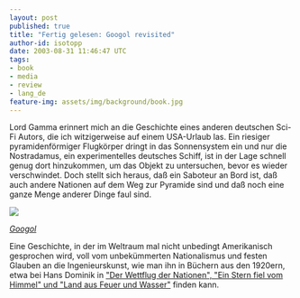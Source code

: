 ```yaml
---
layout: post
published: true
title: "Fertig gelesen: Googol revisited"
author-id: isotopp
date: 2003-08-31 11:46:47 UTC
tags:
- book
- media
- review
- lang_de
feature-img: assets/img/background/book.jpg
---
```

Lord Gamma erinnert mich an die Geschichte eines anderen deutschen Sci-Fi Autors, die ich witzigerweise auf einem USA-Urlaub las. Ein riesiger pyramidenförmiger Flugkörper dringt in das Sonnensystem ein und nur die Nostradamus, ein experimentelles deutsches Schiff, ist in der Lage schnell genug dort hinzukommen, um das Objekt zu untersuchen, bevor es wieder verschwindet. Doch stellt sich heraus, daß ein Saboteur an Bord ist, daß auch andere Nationen auf dem Weg zur Pyramide sind und daß noch eine ganze Menge anderer Dinge faul sind.

[![](/uploads/2003/08/googol.jpg)](https://www.amazon.de/Googol-Flug-Nostradamus-H-Klein-ebook/dp/B00YJGLW26)

*[Googol](https://www.amazon.de/Googol-Flug-Nostradamus-H-Klein-ebook/dp/B00YJGLW26)*

Eine Geschichte, in der im Weltraum mal nicht unbedingt Amerikanisch gesprochen wird, voll vom unbekümmerten Nationalismus und festen Glauben an die Ingenieurskunst, wie man ihn in Büchern aus den 1920ern, etwa bei Hans Dominik in 
["Der Wettflug der Nationen", "Ein Stern fiel vom Himmel" und "Land aus Feuer und Wasser"](https://www.amazon.de/Hans-Dominik-Gesammelte-Werke-ebook/dp/B01G1UNCP2) finden kann.
